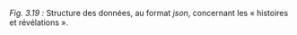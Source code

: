*Fig. 3.19 :* Structure des données, au format *json*, concernant les « histoires et révélations ».  